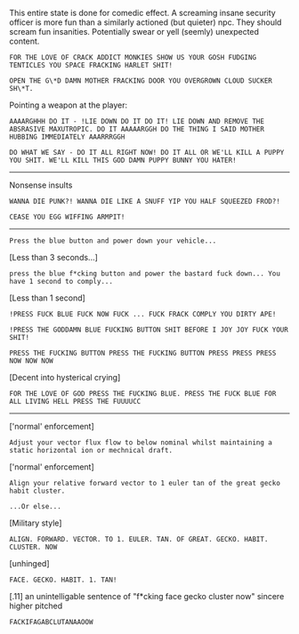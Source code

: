 This entire state is done for comedic effect. A screaming insane security officer is more fun than a similarly actioned (but quieter) npc. They should scream fun insanities. Potentially swear or yell (seemly) unexpected content.


    FOR THE LOVE OF CRACK ADDICT MONKIES SHOW US YOUR GOSH FUDGING TENTICLES YOU SPACE FRACKING HARLET SHIT!

    OPEN THE G\*D DAMN MOTHER FRACKING DOOR YOU OVERGROWN CLOUD SUCKER SH\*T.


Pointing a weapon at the player:

    AAAARGHHH DO IT - !LIE DOWN DO IT DO IT! LIE DOWN AND REMOVE THE ABSRASIVE MAXUTROPIC. DO IT AAAAARGGH DO THE THING I SAID MOTHER HUBBING IMMEDIATELY AAARRRGGH

    DO WHAT WE SAY - DO IT ALL RIGHT NOW! DO IT ALL OR WE'LL KILL A PUPPY YOU SHIT. WE'LL KILL THIS GOD DAMN PUPPY BUNNY YOU HATER!

---

Nonsense insults

    WANNA DIE PUNK?! WANNA DIE LIKE A SNUFF YIP YOU HALF SQUEEZED FROD?!

    CEASE YOU EGG WIFFING ARMPIT!


---

    Press the blue button and power down your vehicle...

[Less than 3 seconds...]

    press the blue f*cking button and power the bastard fuck down... You have 1 second to comply...

[Less than 1 second]

    !PRESS FUCK BLUE FUCK NOW FUCK ... FUCK FRACK COMPLY YOU DIRTY APE!

    !PRESS THE GODDAMN BLUE FUCKING BUTTON SHIT BEFORE I JOY JOY FUCK YOUR SHIT!

    PRESS THE FUCKING BUTTON PRESS THE FUCKING BUTTON PRESS PRESS PRESS NOW NOW NOW

[Decent into hysterical crying]

    FOR THE LOVE OF GOD PRESS THE FUCKING BLUE. PRESS THE FUCK BLUE FOR ALL LIVING HELL PRESS THE FUUUUCC


---


['normal' enforcement]

    Adjust your vector flux flow to below nominal whilst maintaining a static horizontal ion or mechnical draft.

['normal' enforcement]

    Align your relative forward vector to 1 euler tan of the great gecko habit cluster.

    ...Or else...

[Military style]

    ALIGN. FORWARD. VECTOR. TO 1. EULER. TAN. OF GREAT. GECKO. HABIT. CLUSTER. NOW

[unhinged]

    FACE. GECKO. HABIT. 1. TAN!

[.11] an unintelligable sentence of "f\*cking face gecko cluster now" sincere higher pitched

    FACKIFAGABCLUTANAAOOW
